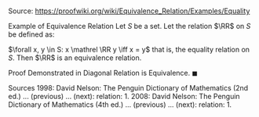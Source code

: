 # 

Source: https://proofwiki.org/wiki/Equivalence_Relation/Examples/Equality

Example of Equivalence Relation
Let $S$ be a set.
Let the relation $\RR$ on $S$ be defined as:

$\forall x, y \in S: x \mathrel \RR y \iff x = y$
that is, the equality relation on $S$.
Then $\RR$ is an equivalence relation.


Proof
Demonstrated in Diagonal Relation is Equivalence.
$\blacksquare$


Sources
1998: David Nelson: The Penguin Dictionary of Mathematics (2nd ed.) ... (previous) ... (next): relation: 1.
2008: David Nelson: The Penguin Dictionary of Mathematics (4th ed.) ... (previous) ... (next): relation: 1.




